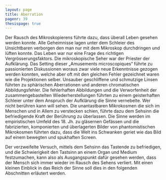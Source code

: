 ```yaml
---
layout: page
title: Aberration
pagenr: 39
thesispage: true
---
```


Der Rausch des Mikroskopierens führte dazu, dass überall Leben gesehen werden konnte. Alle Geheimnisse lagen unter dem Schleier des Unsichtbaren verborgen den man nur mit dem Mikroskop durchdringen und lüften konnte. Das Leben war nur eine Frage des richtigen Vergrösserungsfaktors. Die mikroskopische Seher war der Priester der Aufklärung. Das Setting dieser „Amusements microscopiques“ führte zu passionierten Diskussionen woraus zwar viele neue Erkenntnisse gezogen werden konnten, welche aber oft mit den gleichen Fehler gezeichnet waren wie die Projektionen selber. Unsauber geschliffene und schmutzige Linsen führten zu sphärischen Aberrationen und anderen chromatischen Abbildungsfehler. Die fehlerhaften Abbildungen und die Verworfenheit der zusammengebastelten Wiederherstellungen führten zu einem geisterhaften Schleier unter dem Anspruch der Aufklärung die Sinne vernebelte. Wer nicht berühren kann will sehen. Die unantastbaren Mikrokosmen die sich im Menschen und in Allem zu verstecken schien, führte dazu dem Sehsinn die befriedigende Kraft der Berührung zu überlassen. Die Sinne werden im empiristischen Umfeld des 18. Jh. zu gläsernen Gefässen und die fabrizierten, komponierten und überlagerten Bilder von phantomistischen Mikrokosmen führten dazu, dass die Welt ins Schwanken geriet wie das Bild auf einem bewegten und spukhaften Screen.

Der verzweifelte Versuch, mittels dem Sehsinn das Tastende zu befriedigen, und die Schwierigkeit den Tastsinn an einem Organ und Medium festzumachen, kann also als Ausgangspunkt dafür gesehen werden, dass der Mensch sich immer wieder im Rausch des Sehens verliert. Mit einen kleinen Einblick in das Reich der Sinne soll dies in den folgenden Abschnitten erläutert werden.
